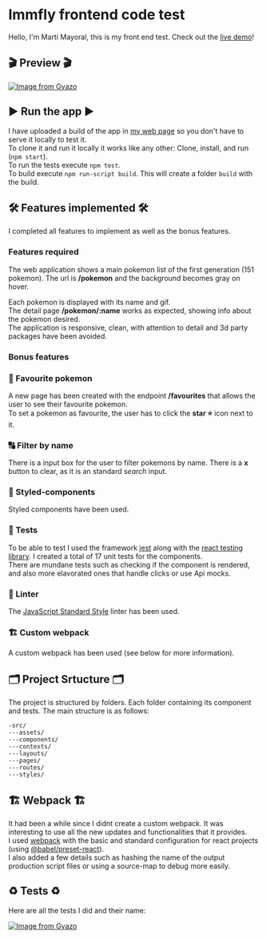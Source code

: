
# Immfly frontend code test

Hello, I'm Martí Mayoral, this is my front end test. Check out the <a href="https://www.martimayo.com/demo/immfly/" target="_blank">live demo<a>!

## 🎬 Preview 🎬

[![Image from Gyazo](https://i.gyazo.com/18120a37763c79a1d67fdc4ad8c5579a.gif)](https://gyazo.com/18120a37763c79a1d67fdc4ad8c5579a)

## ▶️ Run the app ▶️

I have uploaded a build of the app in [my web page](https://www.martimayo.com/demo/immfly/) so you don't have to serve it locally to test it. <br />
To clone it and run it locally it works like any other: Clone, install, and run (`npm start`). <br />
To run the tests execute  `npm test`. <br />
To build execute `npm run-script build`. This will create a folder `build` with the build.

## 🛠️ Features implemented 🛠️

I completed all features to implement as well as the bonus features.

### Features required

The web application shows a main pokemon list of the first generation (151 pokemon). The url is **/pokemon** and the background becomes gray on hover.

Each pokemon is displayed with its name and gif. <br />
The detail page **/pokemon/:name** works as expected, showing info about the pokemon desired. <br />
The application is responsive, clean, with attention to detail and 3d party packages have been avoided.

### Bonus features

### 🌟 Favourite pokemon

A new page has been created with the endpoint **/favourites** that allows the user to see their favourite pokemon. <br />
To set a pokemon as favourite, the user has to click the **star ⭐** icon next to it.

### 🔠 Filter by name

There is a input box for the user to filter pokemons by name. There is a **x** button to clear, as it is an standard *search* input.

### 💅 Styled-components

Styled components have been used.

### 🚦 Tests

To be able to test I used the framework [jest](https://jestjs.io/) along with the [react testing library](https://testing-library.com/docs/react-testing-library/intro/). I created a total of 17 unit tests for the components. <br />
There are mundane tests such as checking if the component is rendered, and also more elavorated ones that handle clicks or use Api mocks.

### 📃 Linter

The [JavaScript Standard Style](https://standardjs.com/) linter has been used.

### 🏗️ Custom webpack

A custom webpack has been used (see below for more information).

## 🗂️ Project Srtucture 🗂️

The project is structured by folders. Each folder containing its component and tests. The main structure is as follows:
```
-src/
---assets/
---components/
---contexts/
---layouts/
---pages/
---routes/
---styles/
``` 

## 🏗️ Webpack 🏗️

It had been a while since I didnt create a custom webpack. It was interesting to use all the new updates and functionalities that it provides. <br />
I used [webpack](https://webpack.js.org/) with the basic and standard configuration for react projects (using [@babel/preset-react](https://babeljs.io/docs/babel-preset-react)). <br />
I also added a few details such as hashing the name of the output production script files or using a source-map to debug more easily.

## ♻️ Tests ♻️

Here are all the tests I did and their name:

[![Image from Gyazo](https://i.gyazo.com/462c58780648e7c68a69c1add34303c5.png)](https://gyazo.com/462c58780648e7c68a69c1add34303c5)
